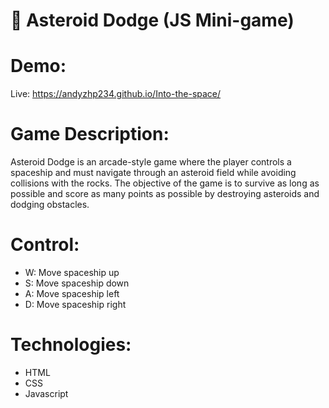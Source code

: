 # 👾 Asteroid Dodge (JS Mini-game)

# Demo:

Live: https://andyzhp234.github.io/Into-the-space/

# Game Description:

Asteroid Dodge is an arcade-style game where the player controls a spaceship and must navigate through an asteroid field while avoiding collisions with the rocks. The objective of the game is to survive as long as possible and score as many points as possible by destroying asteroids and dodging obstacles.

# Control:

- W: Move spaceship up
- S: Move spaceship down
- A: Move spaceship left
- D: Move spaceship right

# Technologies:

- HTML
- CSS
- Javascript

